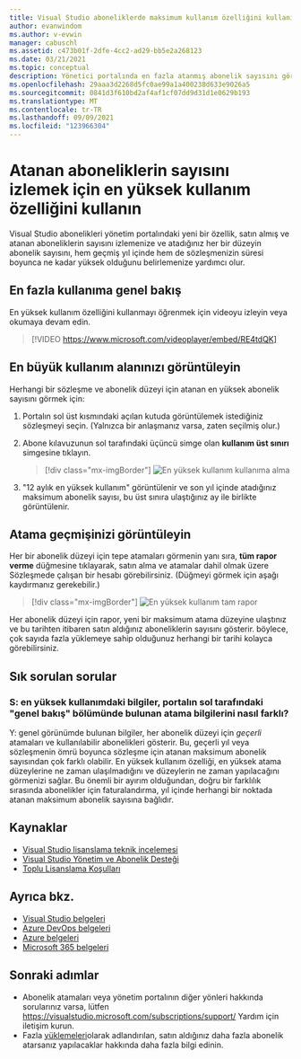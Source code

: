 ```yaml
---
title: Visual Studio aboneliklerde maksimum kullanım özelliğini kullanın
author: evanwindom
ms.author: v-evwin
manager: cabuschl
ms.assetid: c473b01f-2dfe-4cc2-ad29-bb5e2a268123
ms.date: 03/21/2021
ms.topic: conceptual
description: Yönetici portalında en fazla atanmış abonelik sayısını görüntülemeyi öğrenin
ms.openlocfilehash: 29aaa3d2268d5fc0ae99a1a400238d633e9026a5
ms.sourcegitcommit: 0841d3f610bd2af4af1cf07dd9d31d1e0629b193
ms.translationtype: MT
ms.contentlocale: tr-TR
ms.lasthandoff: 09/09/2021
ms.locfileid: "123966304"
---
```

# <a name="use-the-maximum-usage-feature-to-track-the-number-of-assigned-subscriptions"></a>Atanan aboneliklerin sayısını izlemek için en yüksek kullanım özelliğini kullanın
Visual Studio abonelikleri yönetim portalındaki yeni bir özellik, satın almış ve atanan aboneliklerin sayısını izlemenize ve atadığınız her bir düzeyin abonelik sayısını, hem geçmiş yıl içinde hem de sözleşmenizin süresi boyunca ne kadar yüksek olduğunu belirlemenize yardımcı olur. 

## <a name="maximum-usage-overview"></a>En fazla kullanıma genel bakış
En yüksek kullanım özelliğini kullanmayı öğrenmek için videoyu izleyin veya okumaya devam edin. 
> [!VIDEO https://www.microsoft.com/videoplayer/embed/RE4tdQK] 

## <a name="view-your-maximum-usage"></a>En büyük kullanım alanınızı görüntüleyin
Herhangi bir sözleşme ve abonelik düzeyi için atanan en yüksek abonelik sayısını görmek için:
1. Portalın sol üst kısmındaki açılan kutuda görüntülemek istediğiniz sözleşmeyi seçin. (Yalnızca bir anlaşmanız varsa, zaten seçilmiş olur.)
2. Abone kılavuzunun sol tarafındaki üçüncü simge olan **kullanım üst sınırı** simgesine tıklayın.  

    > [!div class="mx-imgBorder"]
    > ![En yüksek kullanım kullanıma alma](_img/maximum-usage/maximum-usage-menu.png "Atadığınız her abonelik türünün en fazla sayısını görmek için en yüksek kullanım düğmesine tıklayın.")

3. "12 aylık en yüksek kullanım" görüntülenir ve son yıl içinde atadığınız maksimum abonelik sayısı, bu üst sınıra ulaştığınız ay ile birlikte görüntülenir.    

## <a name="view-your-assignment-history"></a>Atama geçmişinizi görüntüleyin
Her bir abonelik düzeyi için tepe atamaları görmenin yanı sıra, **tüm rapor verme** düğmesine tıklayarak, satın alma ve atamalar dahil olmak üzere Sözleşmede çalışan bir hesabı görebilirsiniz.  (Düğmeyi görmek için aşağı kaydırmanız gerekebilir.)  

> [!div class="mx-imgBorder"]
> ![En yüksek kullanım tam rapor](_img/maximum-usage/maximum-usage-full-report.png "Tam rapor, tüm abonelik satın alımlarınızın ve atamalarınızın bir kaydını içerir.")

Her abonelik düzeyi için rapor, yeni bir maksimum atama düzeyine ulaştınız ve bu tarihten itibaren satın aldığınız aboneliklerin sayısını gösterir. böylece, çok sayıda fazla yüklemeye sahip olduğunuz herhangi bir tarihi kolayca görebilirsiniz.  

## <a name="frequently-asked-questions"></a>Sık sorulan sorular
### <a name="q-how-is-the-information-in-the-maximum-usage-different-from-the-assignment-information-available-in-the-overview-section-on-the-left-side-of-the-portal"></a>S: en yüksek kullanımdaki bilgiler, portalın sol tarafındaki "genel bakış" bölümünde bulunan atama bilgilerini nasıl farklı?
Y: genel görünümde bulunan bilgiler, her abonelik düzeyi için *geçerli* atamaları ve kullanılabilir abonelikleri gösterir.  Bu, geçerli yıl veya sözleşmenin ömrü boyunca sözleşme için atanan maksimum abonelik sayısından çok farklı olabilir.  En yüksek kullanım özelliği, en yüksek atama düzeylerine ne zaman ulaşılmadığını ve düzeylerin ne zaman yapılacağını görmenizi sağlar.  Bu önemli bir ayırım olduğundan, doğru bir farklılık sırasında abonelikler için faturalandırma, yıl içinde herhangi bir noktada atanan maksimum abonelik sayısına bağlıdır. 

## <a name="resources"></a>Kaynaklar
- [Visual Studio lisanslama teknik incelemesi](https://visualstudio.microsoft.com/wp-content/uploads/2019/06/Visual-Studio-Licensing-Whitepaper-May-2019.pdf)
- [Visual Studio Yönetim ve Abonelik Desteği](https://aka.ms/vsadminhelp)
- [Toplu Lisanslama Koşulları](https://www.microsoft.com/licensing/product-licensing/products.aspx)

## <a name="see-also"></a>Ayrıca bkz.
- [Visual Studio belgeleri](/visualstudio/)
- [Azure DevOps belgeleri](/azure/devops/)
- [Azure belgeleri](/azure/)
- [Microsoft 365 belgeleri](/microsoft-365/)

## <a name="next-steps"></a>Sonraki adımlar
- Abonelik atamaları veya yönetim portalının diğer yönleri hakkında sorularınız varsa, lütfen https://visualstudio.microsoft.com/subscriptions/support/ Yardım için iletişim kurun. 
- Fazla [yüklemeleri](handle-overclaimed-license.md)olarak adlandırılan, satın aldığınız daha fazla abonelik atarsanız yapılacaklar hakkında daha fazla bilgi edinin.